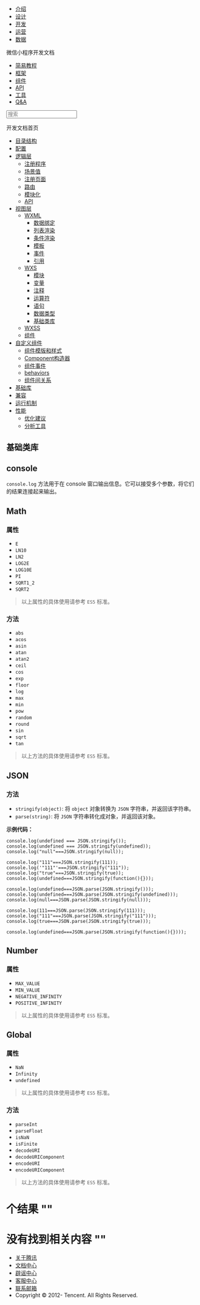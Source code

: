 <div class="book with-summary">

<div class="head">

<div class="head_box">

# [](javascript:; "_('微信公众平台 小程序')")

<div class="header_ctrls">

*   [介绍](https://mp.weixin.qq.com/debug/wxadoc/introduction/index.html)
*   [设计](https://mp.weixin.qq.com/debug/wxadoc/design/index.html)
*   [开发](https://mp.weixin.qq.com/debug/wxadoc/dev/index.html)
*   [运营](https://mp.weixin.qq.com/debug/wxadoc/product/index.html)
*   [数据](https://mp.weixin.qq.com/debug/wxadoc/analysis/index.html)

</div>

</div>

</div>

<div class="sub_nav_box">

<div class="sub_nav_inner">

<div class="book-summary-opr" id="js-book-summary-opr"><a class="book-summary-btn"></a></div>

<div class="top_sub_nav">

<div class="top_title_wap"><span class="icon_title icon_dev"></span>

微信小程序开发文档

</div>

*   [简易教程](../../../)
*   [框架](../../MINA.html)
*   [组件](../../../component/)
*   [API](../../../api/)
*   [工具](../../../devtools/devtools.html)
*   [Q&A](../../../qa.html)

</div>

<div id="book-search-input" role="search">

<form><label for="search-input" class="search-icon" id="js-search-icon"></label><input type="text" id="search-input" name="search-input" placeholder="搜索"> </form>

</div>

</div>

</div>

<div class="book-summary">

<div class="book-summary-home" id="js-summary-home"><a><span class="icon_home_s icon_dev"></span><span class="s_title_2">开发文档首页</span></a></div>

<nav role="navigation">

*   [目录结构](../../structure.html)
*   [配置](../../config.html)
*   [逻辑层](../../app-service/)
    *   [注册程序](../../app-service/app.html)
    *   [场景值](../../app-service/scene.html)
    *   [注册页面](../../app-service/page.html)
    *   [路由](../../app-service/route.html)
    *   [模块化](../../app-service/module.html)
    *   [API](../../app-service/api.html)
*   [视图层](../)
    *   [WXML](../wxml/)
        *   [数据绑定](../wxml/data.html)
        *   [列表渲染](../wxml/list.html)
        *   [条件渲染](../wxml/conditional.html)
        *   [模板](../wxml/template.html)
        *   [事件](../wxml/event.html)
        *   [引用](../wxml/import.html)
    *   [WXS](./)
        *   [模块](01wxs-module.html)
        *   [变量](02variate.html)
        *   [注释](03annotation.html)
        *   [运算符](04operator.html)
        *   [语句](05statement.html)
        *   [数据类型](06datatype.html)
        *   [基础类库](07basiclibrary.html)
    *   [WXSS](../wxss.html)
    *   [组件](../component.html)
*   [自定义组件](../../custom-component/)
    *   [组件模版和样式](../../custom-component/wxml-wxss.html)
    *   [Component构造器](../../custom-component/component.html)
    *   [组件事件](../../custom-component/events.html)
    *   [behaviors](../../custom-component/behaviors.html)
    *   [组件间关系](../../custom-component/relations.html)
*   [基础库](../../client-lib.html)
*   [兼容](../../compatibility.html)
*   [运行机制](../../operating-mechanism.html)
*   [性能](../../performance/)
    *   [优化建议](../../performance/tips.html)
    *   [分析工具](../../performance/tools.html)

</nav>

</div>

<div class="book-body">

<div class="body-inner">

<div class="page-wrapper" tabindex="-1" role="main">

<div class="page-inner">

<div id="book-search-results">

<div class="search-noresults">

<section class="normal markdown-section">

# 基础类库

## console

`console.log` 方法用于在 console 窗口输出信息。它可以接受多个参数，将它们的结果连接起来输出。

## Math

### 属性

*   `E`
*   `LN10`
*   `LN2`
*   `LOG2E`
*   `LOG10E`
*   `PI`
*   `SQRT1_2`
*   `SQRT2`

> 以上属性的具体使用请参考 `ES5` 标准。

### 方法

*   `abs`
*   `acos`
*   `asin`
*   `atan`
*   `atan2`
*   `ceil`
*   `cos`
*   `exp`
*   `floor`
*   `log`
*   `max`
*   `min`
*   `pow`
*   `random`
*   `round`
*   `sin`
*   `sqrt`
*   `tan`

> 以上方法的具体使用请参考 `ES5` 标准。

## JSON

### 方法

*   `stringify(object)`: 将 `object` 对象转换为 `JSON` 字符串，并返回该字符串。
*   `parse(string)`: 将 `JSON` 字符串转化成对象，并返回该对象。

**示例代码：**

    console.log(undefined === JSON.stringify());
    console.log(undefined === JSON.stringify(undefined));
    console.log("null"===JSON.stringify(null));

    console.log("111"===JSON.stringify(111));
    console.log('"111"'===JSON.stringify("111"));
    console.log("true"===JSON.stringify(true));
    console.log(undefined===JSON.stringify(function(){}));

    console.log(undefined===JSON.parse(JSON.stringify()));
    console.log(undefined===JSON.parse(JSON.stringify(undefined)));
    console.log(null===JSON.parse(JSON.stringify(null)));

    console.log(111===JSON.parse(JSON.stringify(111)));
    console.log("111"===JSON.parse(JSON.stringify("111")));
    console.log(true===JSON.parse(JSON.stringify(true)));

    console.log(undefined===JSON.parse(JSON.stringify(function(){})));

## Number

### 属性

*   `MAX_VALUE`
*   `MIN_VALUE`
*   `NEGATIVE_INFINITY`
*   `POSITIVE_INFINITY`

> 以上属性的具体使用请参考 `ES5` 标准。

## Global

### 属性

*   `NaN`
*   `Infinity`
*   `undefined`

> 以上属性的具体使用请参考 `ES5` 标准。

### 方法

*   `parseInt`
*   `parseFloat`
*   `isNaN`
*   `isFinite`
*   `decodeURI`
*   `decodeURIComponent`
*   `encodeURI`
*   `encodeURIComponent`

> 以上方法的具体使用请参考 `ES5` 标准。

</section>

</div>

<div class="search-results">

<div class="has-results">

# <span class="search-results-count"></span>个结果 "<span class="search-query"></span>"

</div>

<div class="no-results">

# 没有找到相关内容 "<span class="search-query"></span>"

</div>

</div>

</div>

</div>

</div>

<div class="foot" id="footer">

*   [关于腾讯](http://www.tencent.com/zh-cn/index.shtml)
*   [文档中心](https://mp.weixin.qq.com/debug/wxadoc/introduction/index.html?t=1484641676&)
*   [辟谣中心](https://mp.weixin.qq.com/cgi-bin/opshowpage?action=dispelinfo&lang=zh_CN&begin=1&count=9)
*   [客服中心](http://kf.qq.com/faq/120911VrYVrA1509086vyumm.html)
*   [联系邮箱](mailto:weixinmp@qq.com)
*   Copyright © 2012-<span id="s_copyright_year"></span> Tencent. All Rights Reserved.

</div>

</div>

[](06datatype.html)[](../wxss.html)</div>

</div>